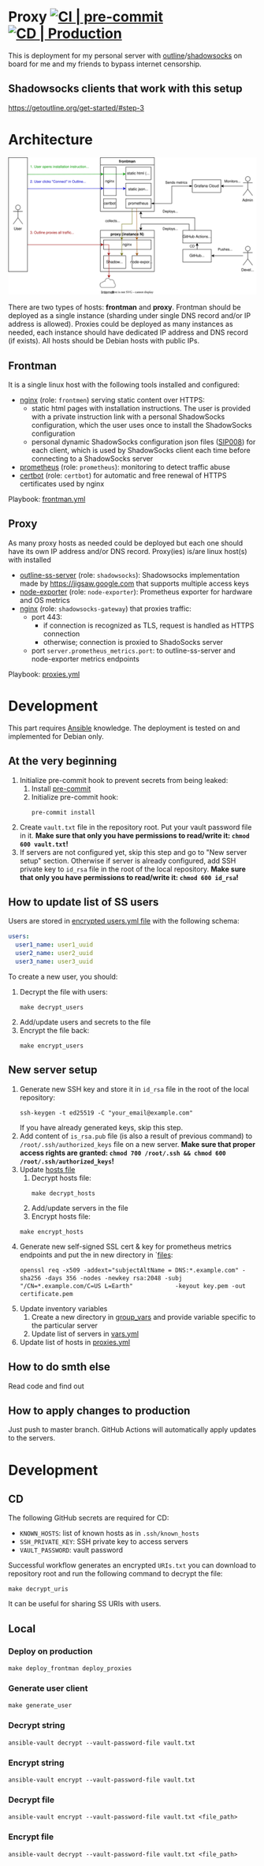 # Proxy [![CI | pre-commit](https://github.com/ed-asriyan/proxy-server/actions/workflows/CI-pre-commit.yml/badge.svg)](https://github.com/ed-asriyan/proxy-server/actions/workflows/CI-pre-commit.yml) [![CD | Production](https://github.com/ed-asriyan/proxy-server/actions/workflows/CD-production.yml/badge.svg)](https://github.com/ed-asriyan/proxy-server/actions/workflows/CD-production.yml)
This is deployment for my personal server with [outline](http://getoutline.org)/[shadowsocks](http://shadowsocks.org) on board for me and my friends to bypass internet censorship.

## Shadowsocks clients that work with this setup
https://getoutline.org/get-started/#step-3

# Architecture
![digram](./diagram.svg)

There are two types of hosts: **frontman** and **proxy**. Frontman should be deployed as a single instance (sharding
under single DNS record and/or IP address is allowed). Proxies could be deployed as many instances as needed, each instance
should have dedicated IP address and DNS record (if exists). All hosts should be Debian hosts with public IPs.

## Frontman
It is a single linux host with the following tools installed and configured:
* [nginx](https://nginx.org) (role: `frontmen`) serving static content over HTTPS:
   * static html pages with installation instructions. The user is provided with a private instruction link with a personal ShadowSocks configuration, which the user uses once to install the ShadowSocks configuration
   * personal dynamic ShadowSocks configuration json files ([SIP008](https://shadowsocks.org/doc/sip008.html)) for each client, which is used by ShadowSocks client each time before connecting to a ShadowSocks server
* [prometheus](https://prometheus.io) (role: `prometheus`): monitoring to detect traffic abuse
* [certbot](https://certbot.eff.org) (role: `certbot`) for automatic and free renewal of HTTPS certificates used by nginx

Playbook: [frontman.yml](./frontman.yml)

## Proxy
As many proxy hosts as needed could be deployed but each one should have its own IP address and/or DNS record.
Proxy(ies) is/are linux host(s) with installed
* [outline-ss-server](https://github.com/Jigsaw-Code/outline-ss-server) (role: `shadowsocks`): Shadowsocks implementation made by
https://jigsaw.google.com that supports multiple access keys
* [node-exporter](https://github.com/prometheus/node_exporter) (role: `node-exporter`): Prometheus exporter for hardware and OS metrics
* [nginx](https://nginx.org) (role: `shadowsocks-gateway`) that proxies traffic:
  * port 443:
    * if connection is recognized as TLS, request is handled as HTTPS connection
    * otherwise; connection is proxied to ShadoSocks server
  * port `server.prometheus_metrics.port`: to outline-ss-server and node-exporter metrics endpoints

Playbook: [proxies.yml](./proxies.yml)

# Development
This part requires [Ansible](https://www.ansible.com) knowledge. The deployment is tested on and implemented for Debian
only.

## At the very beginning
1. Initialize pre-commit hook to prevent secrets from being leaked:
   1. Install [pre-commit](https://pre-commit.com/#install)
   2. Initialize pre-commit hook:
      ```commandline
      pre-commit install
      ```
2. Create `vault.txt` file in the repository root. Put your vault password file in it. **Make sure that only you have
permissions to read/write it: `chmod 600 vault.txt`!**
3. If servers are not configured yet, skip this step and go to "New server setup" section. Otherwise if server is already configured, add SSH private key to `id_rsa` file in the root of the local repository. **Make sure that only you have
permissions to read/write it: `chmod 600 id_rsa`!**

## How to update list of SS users
Users are stored in [encrypted users.yml file](inventory/group_vars/all/users.yml) with the following schema:
```yaml
users:
  user1_name: user1_uuid
  user2_name: user2_uuid
  user3_name: user3_uuid
```

To create a new user, you should:
1. Decrypt the file with users:
   ```commandline
   make decrypt_users
   ```
2. Add/update users and secrets to the file
3. Encrypt the file back:
   ```commandline
   make encrypt_users
   ```

## New server setup
1. Generate new SSH key and store it in `id_rsa` file in the root of the local repository:
   ```commandline
   ssh-keygen -t ed25519 -C "your_email@example.com"
   ```
   If you have already generated keys, skip this step.
2. Add content of `is_rsa.pub` file (is also a result of previous command) to `/root/.ssh/authorized_keys` file on a new server. **Make sure that proper access rights are granted: `chmod 700 /root/.ssh && chmod 600 /root/.ssh/authorized_keys`!**
3. Update [hosts file](inventory/hosts)
   1. Decrypt hosts file:
      ```commandline
      make decrypt_hosts
      ```
    2. Add/update servers in the file
    3. Encrypt hosts file:
      ```commandline
      make encrypt_hosts
      ```
4. Generate new self-signed SSL cert & key for prometheus metrics endpoints and put the in new directory in `[files](inventory/files):
   ```commandline
   openssl req -x509 -addext="subjectAltName = DNS:*.example.com" -sha256 -days 356 -nodes -newkey rsa:2048 -subj "/CN=*.example.com/C=US L=Earth"            -keyout key.pem -out certificate.pem
   ```
5. Update inventory variables
   1. Create a new directory in [group_vars](inventory/group_vars) and provide variable specific to the particular server
   2. Update list of servers in [vars.yml](inventory/group_vars/all/vars.yml)
6. Update list of hosts in [proxies.yml](proxies.yml)

## How to do smth else
Read code and find out

## How to apply changes to production
Just push to master branch. GitHub Actions will automatically apply updates to the servers.

# Development
## CD
The following GitHub secrets are required for CD:
* `KNOWN_HOSTS`: list of known hosts as in `.ssh/known_hosts`
* `SSH_PRIVATE_KEY`: SSH private key to access servers
* `VAULT_PASSWORD`: vault password

Successful workflow generates an encrypted `URIs.txt` you can download to repository root and run the following command
to decrypt the file:
```commandline
make decrypt_uris
```
It can be useful for sharing SS URIs with users.

## Local
### Deploy on production
```commandline
make deploy_frontman deploy_proxies
```

### Generate user client
```commandline
make generate_user
```

### Decrypt string
```commandline
ansible-vault decrypt --vault-password-file vault.txt
```

### Encrypt string
```commandline
ansible-vault encrypt --vault-password-file vault.txt
```

### Decrypt file
```commandline
ansible-vault encrypt --vault-password-file vault.txt <file_path>
```

### Encrypt file
```commandline
ansible-vault decrypt --vault-password-file vault.txt <file_path>
```
